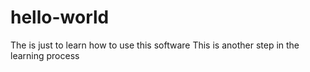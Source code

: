 # hello-world
The is just to learn how to use this software
This is another step in the learning process
